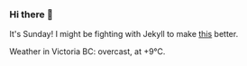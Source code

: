 ### Hi there :wave:

It's Sunday! I might be fighting with Jekyll to make [this](https://swissclubtoronto.ca) better.

Weather in Victoria BC: overcast, at +9°C.
